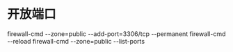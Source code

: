 


# 开放端口
firewall-cmd --zone=public --add-port=3306/tcp --permanent
firewall-cmd --reload 
firewall-cmd --zone=public --list-ports